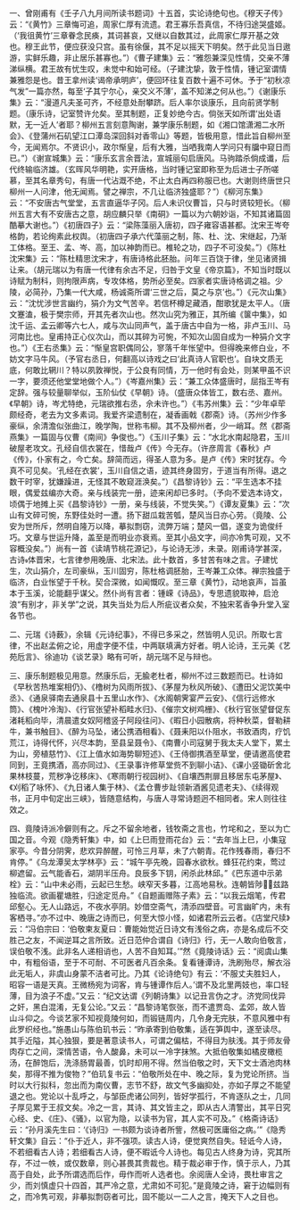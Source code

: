 <!-- { "loadSidebar": true } -->
一、曾刚甫有《壬子八九月间所读书题词》十五首，实论诗绝句也。《穆天子传》云：“《黄竹》三章悔可追，周家仁厚有流遗。君王寡乐吾真信，不待归途哭盛姬。（‘我徂黄竹’三章眷念民痪，其词甚哀，又继以自数其过，此周家仁厚开基之效也。穆王此节，便应获没只宫。虽有徐偃，其不足以摇天下明矣。然于此见当日遨游，实鲜乐趣，非止居乐甚寡也。”）《曹子建集》云：“雅怨兼深见性情，交亲不薄涕纵横。君王故有忧生叹，未觉中和始可经。（子建沈挚，敦于性情，锺记室谓情兼雅怨是也。昔王拿州读‘谒帝承明庐’，便回环往复百数十遍不可休。予于“初秋凉气发”一篇亦然，每至‘子其宁尔心，亲交义不薄’，盖不知涕之何从也。”）《谢康乐集》云：“漫道凡夫圣可齐，不经意处耐攀跻。后人率尔谈康乐，且向前贤学制题。（康乐诗，记室赞许允矣。至其制题，正复妙绝今古。倘张天如所谓‘出处语默，无一近人’者耶？柳州五言刻意陶谢，兼学康乐制题，如《湘口馆潇湘二水所会》、《登蒲州石矶望江口潭岛深回斜对香零山》等题，皆极用意，惜此旨自柳州至今，无闻焉尔。不贤识小，政尔惭皇，后有大雅，当哂我南人学问只有牖中窥日而已。”）《谢宣城集》云：“康乐玄言余晋法，宣城丽句启唐风。马驹踏杀倘成谶，后代终输临济雄。（玄晖风华明艳，实开唐格，当时锺记室即称至为后进士子所嗟慕，至其名章秀句，有唐一代沾溉不绝，不止太白再四称服已也。大谢则终唐世只柳州一人问津，他无闻焉。譬之禅宗，不几让临济独盛耶？”）《柳河东集》云：“不安唐古气堂堂，五言直逼华子冈。后人未识仪曹旨，只与时贤较短长。（柳州五言大有不安唐古之意，胡应麟只举《南硐》一篇以为六朝妙诣，不知其诸篇固酷摹大谢也。”）《初唐四子》云：“梁陈藻丽入唐初，四子雍容语甚都。沈宋王岑夸格韵，若论绚素此权舆。（初唐四子承六代藻丽之制，陈、杜、沈、宋继起，乃渐工体格。至王、孟、岑、高，加以神韵而已。椎轮之功，四子不可没矣。”）《陈杜沈宋集》云：“陈杜精思沈宋才，有唐诗格此胚胎。问年三百饶于律，坐见诸贤揖让来。（胡元瑞以为有唐一代律有余古不足，归咎于文皇《帝京篇》，不知当时既以诗赋为制科，则拘限声病，专攻体格，势所必至矣。四家者实唐诗格调之祖。少陵，必简孙，乃集一代大咸，杨诚斋所谓‘三世之后，莫之与京’也。”）《元次山集》云：“沈忧涉世言幽约，狷介为文气苦辛。若信杯樽足藏酒，酣歌犹是太平人。（唐文蹇溘，极于樊宗师，开其先者次山也。然次山究为雅正，其所编《箧中集》，如沈千运、孟云卿等六七人，咸与次山同声气，盖于唐古中自为一格，非卢玉川、马河南比也。皇甫持正心仪次山，而以其碎为可惋，不知次山固自成为一种狷介文字也。”）《王右丞集》云：“惭皇宫职偶同公，寥落千年怅望中。但得晚来修白业，不妨文字马牛风。（予官右丞日，何翻高以诗戏之曰‘此真诗人官职也’。自块文质无底，何敢比辋川？特以夙敦禅悦，于公良有同情，万一他时有会处，则某甲虽不识一字，要须还他堂堂地做个人。”）《岑嘉州集》云：“兼工众体盛唐时，屈指王岑有定辞。强与较量聊举似，玉阶仙仗《早朝》诗。（盛唐众体皆工，数右丞、嘉州。《早朝》诗，岑尤特绝，元瑞欲推右丞，佘未许也。”）《韦苏州集》云：“少年卓荦颇经奇，老去为文多素词。我爱齐梁遗制在，凝香画戟《郡斋》诗。（苏州少作多豪纵，余清澹似张曲江，晚学陶，世称韦柳。其不及柳州者，少一峭耳。然《郡斋燕集》一篇固与仪曹《南间》争俊也。”）《玉川子集》云：“水北水南起隐君，玉川破屋老攻文。孔经自信衣裳在，惜哉卢《传》今无存。（许彦周言《春秋》卢《传》，仆家有之，今亡矣。辞简而远，得圣人意为多。是卢《传》宋时犹存。今真不可见矣。‘孔经在衣裳’，玉川自信之语，迹其终身固穷，于道当有所得。退之数干时宰，犹嫌躁进，无怪其不敢窥涯涣矣。”）《昌黎诗钞》云：“平生选本不挂眼，偶爱兹编亦大奇。亲与线装完一册，迹来闲却已多时。（予向不爱选本诗文，顷偶于地摊上买《昌黎诗钞》一册，亲与线装，不觉失笑。”）《谭友夏集》云：“次山有文碎可惋，东野佳处时一遭。扬下甜瓜栽苦瓠，楚风当日亦心劳。（竟陵、公安为世所斥，然明自隆万以降，摹拟剽窃，流弊万端；楚风一倡，遂变为诡俊纤巧。文章与世运升降，盖至是而明业亦衰焉。至其小品文字，间亦冷隽可观，又不容概没矣。”）尚有一首《读靖节桃花源记》，与论诗无涉，未录。刚甫诗学甚深，古诗体晋宋，七言律参用晚唐、北宋法。此十数首，多甘苦有味之言。子建忧生，次山狷介，左司豪纵，玉川固穷，陈杜格调胚胎，王岑兼工众体。禅宗独盛于临济，白业怅望于千秋。契合深微，如闻慨叹。至三章《黄竹》，动地哀声，旨虽本于玉溪，论能翻乎谋父。然仆尚有言者：锺嵘《诗品》，专思遗貌取神，启沧浪“有别才，非关学”之说，其失当处为后人所疵议者众矣，不独宋茗香争升堂入室各节也。

二、元瑞《诗薮》，余辑《元诗纪事》，不得已多采之，然皆明人见识。所取七言律，不出赵孟俯之论，用虚字便不佳，中两联填满方好者。明人论诗，王元美《艺苑卮言》、徐迪功《谈艺录》略有可听，胡元瑞不足与辩也。

三、康乐制题极见用意。然康乐后，无腧老杜者，柳州不过三数题而已。杜诗如《早秋苦热堆案相仍》、《橹树为风雨所拔》、《茅屋为秋风所破》、《遭田父泥饮美中丞》、《通泉驿南去通泉县十五里山水作》、《水阁朝霁宴严云安》、《信行远修水筒》、《槐叶冷淘》、《行官张望补稻畦水归》、《催宗文树鸡栅》、《秋行官张望督促东渚耗稻向毕，清晨遣女奴阿稽竖子阿段往问》、《暇日小园散病，将种秋菜，督勒耕牛，兼书触目》、《醉为马坠，诸公携酒相看》、《聂耒阳以仆阻水，书致酒肉，疗饥荒江，诗得代怀，兴尽本韵，至县呈聂令》、《南曹小司寇舅于我太夫人堂下，累土为山，旁植慈竹》、《江上值水如海势聊短述》、《王侍御携酒至草堂，便请邀高使君同到，王竟携酒，高亦同过》、《王录事许修草堂赀不到聊小诘》、《课小竖锄斫舍北果林枝蔓，荒秽净讫移床》、《寒雨朝行视园树》、《自壤西荆扉且移居东屯茅屋》、《刈稻了咏怀》、《九日诸人集于林》、《孟仓曹步趾领新酒酱见遗老夫》、《续得观书，正月中旬定出三峡》，皆随意结构，与唐人寻常诗题迥不相同者。宋人则往往效之。

四、竟陵诗派冷僻则有之。斥之不留余地者，钱牧斋之言也，竹垞和之，至以为亡国之音。今观《隐秀轩集》中，如《上巳雨登雨花台》云：“去年当上巳，小集寇家亭。今昔分阴霁，悲欢异醉醒，可怜三月草，未了六朝青。花作残春雨，春归不肯停。”《乌龙潭吴太学林亭》云：“城午亭先晚，园春水欲秋。蜂狂花约束，莺过柳遮留。云气能香石，湖阴半压舟。良辰多下钥，闲杀此林邱。”《巴东道中示弟栓》云：“山中未必雨，云起已生愁。峡窄天多暮，江高地易秋。连朝皆陟，兹路独临流。欲画瞿塘胜，归途定觅舟。”《自题画赠陈子素》云：“以我云烟笔，传君邱壑心。无人山路远，不夜水亭阴。妙借空斋气，清添四壁音。可言幽旷内，未有客栖寻。”亦不过中、晚唐之诗而已，何至大惊小怪，如诸君所云云者。《店堂尺牍》云：“冯伯宗曰：‘伯敬柬友夏曰：曹能始觉近日诗文有浅俗之病，亦是名成后不交胜己之友，不闻逆耳之言所致。近日范仲合谓自《诗归》行，无一人敢向伯敬言，误伯敬不浅。此非名人递相诮也，人苦不自知耳。’”然《竟陵诗话》云：“阅虞山集中，有粗俗语，至于不可耐、不可医者凡百余条。复看锺谭诗，洗刷殆尽，解衣浴此无垢人，非虞山身蒙不洁者可比。乃其《论诗绝句》有云：‘不服丈夫胜妇人，昭容一语是天真。王微杨宛为词客，肯与锺谭作后人。’谓不及北里两妓也，率口轻薄，目为浪子不虚。”又云：“纪文达谓《列朝诗集》以记丑言伪之才。济党同伐异之奸，黑白混淆，无复公论。”又云：“昌黎诗笔恢张，而不遣贾岛、孟郊，故人皆山斗仰之。今谈艺家不知视竟陵何如，而锻链周内，几令身无完肤，不意风雅中有此罗织经也。”施愚山与陈伯玑书云：“昨承寄到伯敬集，适在笋舆中，遂至读尽。其手近隘，其心独狠，要是著意读书人，可谓之偏枯，不得目为肤浅。其于师友骨肉存亡之间，深情苦语，令人酸鼻，未可以一冷字抹煞。大抵伯敬集如橘皮橄榄汤，在醉饱后，洗涤肠胃最善，饥时却用不得。然当伯敬之时，天下文士酒池肉林矣，那得不推为俊物？”伯玑复书云：“伯敬所处在中、晚之际，复为党论所挤。当时以大行拟科，忽出而为南仪曹，志节不舒，故文气多幽抑处，亦如子厚之不能望退之也。党论以十乱呼之，与邹臣虎诸公同列，皆好学孤行，不肯逐队之士，几同子厚见累于王叔文矣。冷之一言，其诗、其文皆主之，即从古人清警出，其平日究心经、史、《庄》、《骚》，以官为隐，以读书为官，其人实不可及。”《格斋诗话》云：“孙月溪先生曰：‘《诗归》一书颇为谈诗者所訾，然极可医庸俗之病。’”《隐秀轩文集》自云：“仆于近人，非不强项。读古人诗，便觉爽然自失。轻诋今人诗，不若细看古人诗；若细看古人诗，便不暇诋今人诗也。每见古人终身为诗，究其所存，不过一帙，或仅数章，则心甚畏其贵裁也。精于裁必审于作，慎于示人，乃其高于自处，此予所谓选而后作，毋作而听人选者也。余阅唐人全诗，畏杜审言之少，而刘慎虚只十四首，其严冷之意，尤肃如不可犯。”是竟陵之诗，窘于边幅则有之，而冷隽可观，非摹拟剽窃者可比，固不能以一二人之言，掩天下人之目也。

